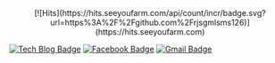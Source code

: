 <div align=center>
	 [![Hits](https://hits.seeyoufarm.com/api/count/incr/badge.svg?url=https%3A%2F%2Fgithub.com%2Frjsgmlsms126)](https://hits.seeyoufarm.com)
</div>


[![Tech Blog Badge](http://img.shields.io/badge/-Tech%20blog-black?style=flat-square&logo=github&link=https://github.com/rjsgmlsms126)](https://github.com/rjsgmlsms126)
[![Facebook Badge](https://img.shields.io/badge/facebook-1877f2?style=flat-square&logo=facebook&logoColor=white&link=https:https://www.facebook.com/profile.php?id=100002011458364)](https://www.facebook.com/profile.php?id=100002011458364)
[![Gmail Badge](https://img.shields.io/badge/Gmail-d14836?style=flat-square&logo=Gmail&logoColor=white&link=mailto:lgh1261@g.skku.edu)](mailto:lgh1261@g.skku.edu)
	

<!--
**rjsgmlsms126/rjsgmlsms126** is a ✨ _special_ ✨ repository because its `README.md` (this file) appears on your GitHub profile.

Here are some ideas to get you started:

- 🔭 I’m currently working on ...
- 🌱 I’m currently learning ...
- 👯 I’m looking to collaborate on ...
- 🤔 I’m looking for help with ...
- 💬 Ask me about ...
- 📫 How to reach me: ...
- 😄 Pronouns: ...
- ⚡ Fun fact: ...
-->
